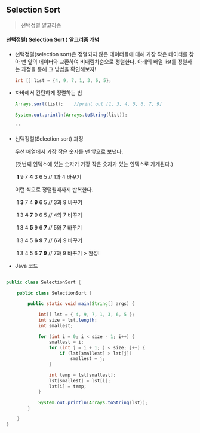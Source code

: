  ## Selection Sort
> 선택정렬  알고리즘



#### 선택정렬( Selection Sort ) 알고리즘 개념

- 선택정렬(selection sort)은 정렬되지 않은 데이터들에 대해 가장 작은 데이터를 찾아 맨 앞의 데이터와 교환하여 비내림차순으로 정렬한다. 아래의 배열 list를 정렬하는 과정을 통해 그 방법을 확인해보자! 

  

  ```java
  int [] list = {4, 9, 7, 1, 3, 6, 5};
  ```

  
  

- 자바에서 간단하게 정렬하는 법

  ```java
  Arrays.sort(list); 	//print out [1, 3, 4, 5, 6, 7, 9]
  
  System.out.println(Arrays.toString(list));
  ```

  '
  '
  
  

- 선택정렬(Selection sort) 과정 

  

  우선 배열에서 가장 작은 숫자를 맨 앞으로 보낸다. 

  (첫번째 인덱스에 있는 숫자가 가장 작은 숫자가 있는 인덱스로 가게된다.)

  ​			**1**	9	7	**4**	3	6	5		// 1과 4 바꾸기
  

  이런 식으로 정렬될때까지 반복한다.
  

  ​			1	**3**	7	4	**9**	6	5		// 3과 9 바꾸기

  ​			1	3	**4**	**7**	9	6	5		// 4와 7 바꾸기

  ​			1	3	4	**5**	9	6	**7**		// 5와 7 바꾸기

  ​			1	3	4	5	**6**	**9**	7		// 6과 9 바꾸기

  ​			1	3	4	5	6	**7**	**9**		// 7과 9 바꾸기 > 완성! 




- Java 코드

```java

public class SelectionSort {

	public class SelectionSort {

		public static void main(String[] args) {

			int[] lst = { 4, 9, 7, 1, 3, 6, 5 };
			int size = lst.length;
			int smallest;

			for (int i = 0; i < size - 1; i++) {
				smallest = i;
				for (int j = i + 1; j < size; j++) {
					if (lst[smallest] > lst[j]) 
						smallest = j;					
				}

				int temp = lst[smallest];
				lst[smallest] = lst[i];
				lst[i] = temp;
			}

			System.out.println(Arrays.toString(lst));
		}

	}
}

```





